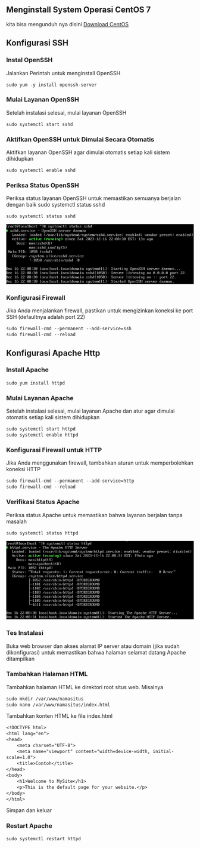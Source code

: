 ## Menginstall System Operasi CentOS 7
kita bisa mengunduh nya disini
[Download CentOS](https://www.centos.org/download/)


## Konfigurasi SSH

### Instal OpenSSH
Jalankan Perintah untuk menginstall OpenSSH
```
sudo yum -y install openssh-server
```
### Mulai Layanan OpenSSH
Setelah instalasi selesai, mulai layanan OpenSSH
```
sudo systemctl start sshd
```
### Aktifkan OpenSSH untuk Dimulai Secara Otomatis
Aktifkan layanan OpenSSH agar dimulai otomatis setiap kali sistem dihidupkan
```
sudo systemctl enable sshd
```
### Periksa Status OpenSSH
Periksa status layanan OpenSSH untuk memastikan semuanya berjalan dengan baik
sudo systemctl status sshd
```
sudo systemctl status sshd
```
<img src="\assets\status ssh.png" alt="status ssh">

### Konfigurasi Firewall 
Jika Anda menjalankan firewall, pastikan untuk mengizinkan koneksi ke port SSH (defaultnya adalah port 22)
```
sudo firewall-cmd --permanent --add-service=ssh
sudo firewall-cmd --reload
```

## Konfigurasi Apache Http
### Install Apache
```
sudo yum install httpd
```
### Mulai Layanan Apache
Setelah instalasi selesai, mulai layanan Apache dan atur agar dimulai otomatis setiap kali sistem dihidupkan
```
sudo systemctl start httpd
sudo systemctl enable httpd
```
### 
### Konfigurasi Firewall untuk HTTP
Jika Anda menggunakan firewall, tambahkan aturan untuk memperbolehkan koneksi HTTP
```
sudo firewall-cmd --permanent --add-service=http
sudo firewall-cmd --reload
```
### Verifikasi Status Apache
Periksa status Apache untuk memastikan bahwa layanan berjalan tanpa masalah
```
sudo systemctl status httpd
```
<img src="\assets\status httpd.png" alt="status httpd">

### Tes Instalasi
Buka web browser dan akses alamat IP server atau domain (jika sudah dikonfigurasi) untuk memastikan bahwa halaman selamat datang Apache ditampilkan
### Tambahkan Halaman HTML
Tambahkan halaman HTML ke direktori root situs web. Misalnya
```
sudo mkdir /var/www/namasitus
sudo nano /var/www/namasitus/index.html
```
Tambahkan konten HTML ke file index.html
```
<!DOCTYPE html>
<html lang="en">
<head>
    <meta charset="UTF-8">
    <meta name="viewport" content="width=device-width, initial-scale=1.0">
    <title>Contoh</title>
</head>
<body>
    <h1>Welcome to MySite</h1>
    <p>This is the default page for your website.</p>
</body>
</html>
```
Simpan dan keluar
### Restart Apache
```
sudo systemctl restart httpd
```
